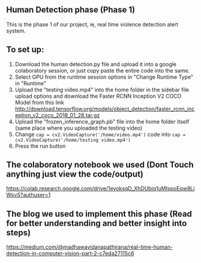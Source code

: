 ## Human Detection phase (Phase 1)
This is the phase 1 of our project, ie, real time violence detection alert system.

## To set up:
1. Download the human detection.py file and upload it into a google colaboratory session, or just copy paste the entire code into the same.
2. Select GPU from the runtime session options in "Change Runtime Type" in "Runtime"
3. Upload the "testing video.mp4" into the home folder in the sidebar file upload options and download the Faster RCNN Inception V2 COCO Model from this link
http://download.tensorflow.org/models/object_detection/faster_rcnn_inception_v2_coco_2018_01_28.tar.gz
4. Upload the "frozen_inference_graph.pb" file into the home folder itself (same place where you uploaded the testing video)
5. Change ``cap = cv2.VideoCapture('/home/video.mp4')`` code into ``cap = cv2.VideoCapture('/home/testing video.mp4')``
6. Press the run button

## The colaboratory notebook we used (Dont Touch anything just view the code/output)
https://colab.research.google.com/drive/1eyoksqD_XhDUbiq1uMlspoEqw9LiWsvS?authuser=1

## The blog we used to implement this phase (Read for better understanding and better insight into steps)
https://medium.com/@madhawavidanapathirana/real-time-human-detection-in-computer-vision-part-2-c7eda27115c6
